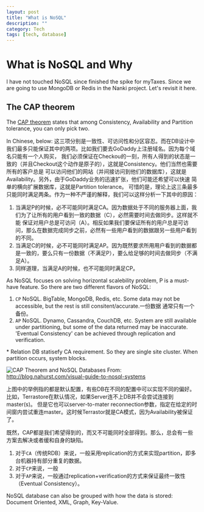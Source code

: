 ```yaml
---
layout: post
title: "What is NoSQL"
description: ""
category: Tech
tags: [tech, database]
---
```



# What is NoSQL and Why

I have not touched NoSQL since finished the spike for myTaxes. Since we are going to use MongoDB or Redis in the Nanki
project. Let's revisit it here.

## The CAP theorem

The [CAP theorem](http://www.julianbrowne.com/article/viewer/brewers-cap-theorem)  states that among Consistency, Availability
and Partition tolerance, you can only pick two.

In Chinese, below:
这三项分别是一致性、可访问性和分区容忍。而在DB设计中我们最多只能保证其中的两项。比如我们要去GoDaddy上注册域名。因为每个域名只能有一个人购买，
我们必须保证在Checkou的一刻，所有人得到的状态是一致的（并且Checkout这个动作是原子的），这就是Consistency。他们当然也需要所有的客户总是
可以访问他们的网站（并间接访问到他们的数据库），这就是Availability。另外，由于GoDaddy业务的迅速扩张，他们可能还希望可以快速
简单的横向扩展数据库，这就是Partition tolerance。
可惜的是，理论上这三条最多只能同时满足两条。作为一种不严谨的解释，我们可以这样分析一下其中的原因：

1. 当满足P的时候，必不可能同时满足CA。因为数据处于不同的服务器上面，我们为了让所有的用户看到一致的数据（C），必然需要时间去做同步。这样就不能
保证对用户总是可访问（A）。相反如果我们要保证所有的用户总是可访问，那么在数据完成同步之前，必然有一些用户看到的数据跟另一些用户看到的不同。
1. 当满足C的时候，必不可能同时满足AP。因为既然要求所用用户看到的数据都是一致的，要么只有一份数据（不满足P），要么给足够的时间去做同步（不满足A）。
1. 同样道理，当满足A的时候，也不可能同时满足CP。

As NoSQL focuses on solving horizontal scalebility problem, P is a must-have feature. So there are two different flavors of NoSQL:

1. `CP` NoSQL. BigTable, MongoDB, Redis, etc. Some data may not be accessible, but the rest is still consitent/accurate.一份数据
   通常只有一个备份。
1. `AP` NoSQL. Dynamo, Cassandra, CouchDB, etc. System are still available under partitioning, but some of the data returned
   may be inaccurate. 'Eventual Consistency' can be achieved through replication and verification.

\* Relation DB statisefy CA requirement. So they are single site cluster. When partition occurs, system blocks.

![CAP Theorem and NoSQL Databases](/assets/images/NoSQL-CAP-Theorem.png)
From: http://blog.nahurst.com/visual-guide-to-nosql-systems

上图中的举例指的都是默认配置，有些DB在不同的配置中可以实现不同的偏好。比如，Terrastore在默认情况，如果Server连不上DB并不会尝试连接到master(s)。
但是它也可以server-to-mater reconnection参数，指定在给定的时间窗内尝试重连master。这时候Terrastor就是CA模式，因为Availability被保证了。

既然，CAP都是我们希望得到的，而又不可能同时全部得到。那么，总会有一些方案去解决或者缓和自身的缺陷。

1. 对于`CA`（传统RDB）来说，一般采用replication的方式来实现partition，即多台机器持有部分重复的数据。
1. 对于`CP`来说，一般
1. 对于`AP`来说，一般通过replication+verification的方式来保证最终一致性（Eventual Consistency）。

NoSQL database can also be grouped with how the data is stored: Document Oriented, XML, Graph, Key-Value.